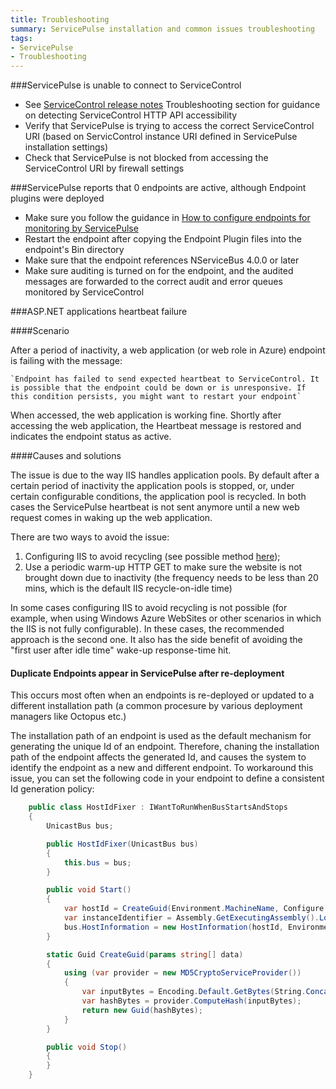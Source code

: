 ```yaml
---
title: Troubleshooting
summary: ServicePulse installation and common issues troubleshooting
tags:
- ServicePulse
- Troubleshooting
---
```


###ServicePulse is unable to connect to ServiceControl

* See [ServiceControl release notes](https://github.com/Particular/ServiceControl/releases/) Troubleshooting section for guidance on detecting ServiceControl HTTP API accessibility
* Verify that ServicePulse is trying to access the correct ServiceControl URI (based on ServicControl instance URI defined in ServicePulse installation settings)
* Check that ServicePulse is not blocked from accessing the ServiceControl URI by firewall settings

###ServicePulse reports that 0 endpoints are active, although Endpoint plugins were deployed

* Make sure you follow the guidance in [How to configure endpoints for monitoring by ServicePulse](how-to-configure-endpoints-for-monitoring)
* Restart the endpoint after copying the Endpoint Plugin files into the endpoint's Bin directory
* Make sure that the endpoint references NServiceBus 4.0.0 or later
* Make sure auditing is turned on for the endpoint, and the audited messages are forwarded to the correct audit and error queues monitored by ServiceControl

###ASP.NET applications heartbeat failure

####Scenario
	
After a period of inactivity, a web application (or web role in Azure) endpoint is failing with the message:
	
	`Endpoint has failed to send expected heartbeat to ServiceControl. It is possible that the endpoint could be down or is unresponsive. If this condition persists, you might want to restart your endpoint`
	
When accessed, the web application is working fine. Shortly after accessing the web application, the Heartbeat message is restored and indicates the endpoint status as active.
	
####Causes and solutions
	
The issue is due to the way IIS handles application pools. By default after a certain period of inactivity the application pools is stopped, or, under certain configurable conditions, the application pool is recycled. In both cases the ServicePulse heartbeat is not sent anymore until a new web request comes in waking up the web application.
	
There are two ways to avoid the issue:
	
1. Configuring IIS to avoid recycling (see possible method [here](http://blogs.msdn.com/b/lucascan/archive/2011/09/30/using-a-windows-azure-startup-script-to-prevent-your-site-from-being-shutdown.aspx));
2. Use a periodic warm-up HTTP GET to make sure the website is not brought down due to inactivity (the frequency needs to be less than 20 mins, which is the default IIS recycle-on-idle time)

In some cases configuring IIS to avoid recycling is not possible (for example, when using Windows Azure WebSites or other scenarios in which the IIS is not fully configurable). In these cases, the recommended approach is the second one. It also has the side benefit of avoiding the "first user after idle time" wake-up response-time hit.

#### Duplicate Endpoints appear in ServicePulse after re-deployment

This occurs most often when an endpoints is re-deployed or updated to a different installation path (a common procesure by various deployment managers like Octopus etc.)

The installation path of an endpoint is used as the default mechanism for generating the unique Id of an endpoint. Therefore, chaning the installation path of the endpoint affects the generated Id, and causes the system to identify the endpoint as a new and different endpoint.
To workaround this issue, you can set the following code in your endpoint to define a consistent Id generation policy:

```csharp
    public class HostIdFixer : IWantToRunWhenBusStartsAndStops
    {
        UnicastBus bus;

        public HostIdFixer(UnicastBus bus)
        {
            this.bus = bus;
        }

        public void Start()
        {
            var hostId = CreateGuid(Environment.MachineName, Configure.EndpointName);
            var instanceIdentifier = Assembly.GetExecutingAssembly().Location;
            bus.HostInformation = new HostInformation(hostId, Environment.MachineName, instanceIdentifier);
        }

        static Guid CreateGuid(params string[] data)
        {
            using (var provider = new MD5CryptoServiceProvider())
            {
                var inputBytes = Encoding.Default.GetBytes(String.Concat(data));
                var hashBytes = provider.ComputeHash(inputBytes);
                return new Guid(hashBytes);
            }
        }

        public void Stop()
        {
        }
    }

```


